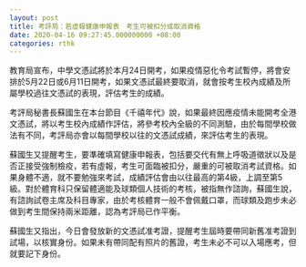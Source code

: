 ```yaml
---
layout: post
title: 考評局：若虛報健康申報表　考生可被扣分或取消資格
date: 2020-04-16 09:27:45.000000000 +08:00
categories: rthk
---
```


教育局宣布，中學文憑試將於本月24日開考，如果疫情惡化令考試暫停，將會安排於5月22日或6月11日開考，如果文憑試最終要取消，就會按考生校內成績及所屬學校過往文憑試的表現，評估考生的成績。

考評局秘書長蘇國生在本台節目《千禧年代》說，如果最終因應疫情未能開考全港文憑試，將以考生校內成績作評估，將參考校內全級的不同測驗，由於每間學校做法有不同，考評局亦會以每間學校以往的文憑試成績，來評估考生的表現。

蘇國生又提醒考生，要準確填寫健康申報表，包括要交代有無上呼吸道徵狀以及是否正接受強制檢疫，若有虛報，考生可面臨被扣分，嚴重的可被取消考試資格。如果身體不適，就不要勉強來考試，成績評估會由以往最高的第4級，上調至第5級。對於體育科只保留體適能及球類個人技術的考核，被指無作諮詢，蘇國生說，有諮詢試卷主席及科目專家，由於考核體育一般不會佩戴口罩，而球類及跑步未必做到考生間保持兩米距離，認為考評局已作平衡。 

蘇國生又指出，今日會發放新的文憑試准考證，提醒考生屆時要帶同新舊准考證到試場，以核實身份。如果未有帶同配有照片的舊證，考生未必不可以入場應考，但就要記下身份。
